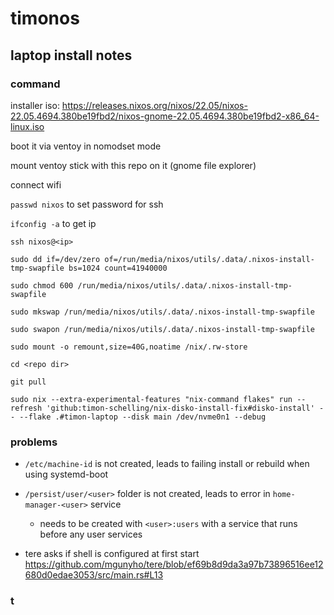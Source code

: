 # timonos

## laptop install notes

### command

installer iso:
https://releases.nixos.org/nixos/22.05/nixos-22.05.4694.380be19fbd2/nixos-gnome-22.05.4694.380be19fbd2-x86_64-linux.iso

boot it via ventoy in nomodset mode

mount ventoy stick with this repo on it (gnome file explorer)

connect wifi

`passwd nixos` to set password for ssh

`ifconfig -a` to get ip

`ssh nixos@<ip>`

`sudo dd if=/dev/zero of=/run/media/nixos/utils/.data/.nixos-install-tmp-swapfile bs=1024 count=41940000`

`sudo chmod 600 /run/media/nixos/utils/.data/.nixos-install-tmp-swapfile`

`sudo mkswap /run/media/nixos/utils/.data/.nixos-install-tmp-swapfile`

`sudo swapon /run/media/nixos/utils/.data/.nixos-install-tmp-swapfile`

`sudo mount -o remount,size=40G,noatime /nix/.rw-store`

`cd <repo dir>`

`git pull`

```
sudo nix --extra-experimental-features "nix-command flakes" run --refresh 'github:timon-schelling/nix-disko-install-fix#disko-install' -- --flake .#timon-laptop --disk main /dev/nvme0n1 --debug
```

### problems

- `/etc/machine-id` is not created, leads to failing install or rebuild when using systemd-boot

- `/persist/user/<user>` folder is not created, leads to error in `home-manager-<user>` service
  - needs to be created with `<user>:users` with a service that runs before any user services

- tere asks if shell is configured at first start https://github.com/mgunyho/tere/blob/ef69b8d9da3a97b73896516ee12680d0edae3053/src/main.rs#L13

### t
